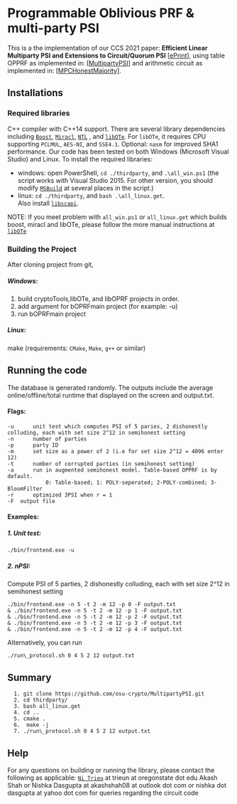 # Programmable Oblivious PRF & multi-party PSI
This is a the implementation of our CCS 2021 paper: **Efficient Linear Multiparty PSI and Extensions to Circuit/Quorum PSI** [[ePrint](https://eprint.iacr.org/2021/172)], using table OPPRF as implemented in: [[MultipartyPSI](https://github.com/osu-crypto/MultiPartyPSI)] and arithmetic circuit as implemented in: [[MPCHonestMajority](https://github.com/cryptobiu/MPC-Benchmark/tree/master/MPCHonestMajority)].

## Installations

### Required libraries
 C++ compiler with C++14 support. There are several library dependencies including [`Boost`](https://sourceforge.net/projects/boost/), [`Miracl`](https://github.com/miracl/MIRACL), [`NTL`](http://www.shoup.net/ntl/) , and [`libOTe`](https://github.com/osu-crypto/libOTe). For `libOTe`, it requires CPU supporting `PCLMUL`, `AES-NI`, and `SSE4.1`. Optional: `nasm` for improved SHA1 performance.   Our code has been tested on both Windows (Microsoft Visual Studio) and Linux. To install the required libraries: 
  * windows: open PowerShell,  `cd ./thirdparty`, and `.\all_win.ps1` (the script works with Visual Studio 2015. For other version, you should modify [`MSBuild`](https://github.com/osu-crypto/MultipartyPSI/blob/implement/thirdparty/win/getNTL.ps1#L3) at several places in the script.)
  * linux: `cd ./thirdparty`, and `bash .\all_linux.get`.   
Also install [`libscapi`](https://github.com/cryptobiu/libscapi).

NOTE: If you meet problem with `all_win.ps1` or `all_linux.get` which builds boost, miracl and libOTe, please follow the more manual instructions at [`libOTe`](https://github.com/osu-crypto/libOTe) 

### Building the Project
After cloning project from git,
##### Windows:
1. build cryptoTools,libOTe, and libOPRF projects in order.
2. add argument for bOPRFmain project (for example: -u)
3. run bOPRFmain project
 
##### Linux:
make (requirements: `CMake`, `Make`, `g++` or similar)


## Running the code
The database is generated randomly. The outputs include the average online/offline/total runtime that displayed on the screen and output.txt. 
#### Flags:
    -u		unit test which computes PSI of 5 paries, 2 dishonestly colluding, each with set size 2^12 in semihonest setting
	-n		number of parties
	-p		party ID
	-m		set size as a power of 2 (i.e for set size 2^12 = 4096 enter 12)
	-t		number of corrupted parties (in semihonest setting)
	-a		run in augmented semihonest model. Table-based OPPRF is by default.
				0: Table-based; 1: POLY-seperated; 2-POLY-combined; 3-BloomFilter
	-r		optimized 3PSI when r = 1
	-F	output file			
#### Examples: 
##### 1. Unit test:
	./bin/frontend.exe -u
	
##### 2. nPSI:
Compute PSI of 5 parties, 2 dishonestly colluding, each with set size 2^12 in semihonest setting

	./bin/frontend.exe -n 5 -t 2 -m 12 -p 0 -F output.txt
	& ./bin/frontend.exe -n 5 -t 2 -m 12 -p 1 -F output.txt
	& ./bin/frontend.exe -n 5 -t 2 -m 12 -p 2 -F output.txt
	& ./bin/frontend.exe -n 5 -t 2 -m 12 -p 3 -F output.txt
	& ./bin/frontend.exe -n 5 -t 2 -m 12 -p 4 -F output.txt

Alternatively, you can run

	./run\_protocol.sh 0 4 5 2 12 output.txt
	
## Summary

      1. git clone https://github.com/osu-crypto/MultipartyPSI.git  
      2. cd thirdparty/
      3. bash all_linux.get 
      4. cd ..
      5. cmake .
      6.  make -j
      7. ./run\_protocol.sh 0 4 5 2 12 output.txt
 	
	
## Help
For any questions on building or running the library, please contact the following as applicable:
	[`Ni Trieu`](http://people.oregonstate.edu/~trieun/) at trieun at oregonstate dot edu 
	Akash Shah or Nishka Dasgupta at akashshah08 at outlook dot com or nishka dot dasgupta at yahoo dot com for queries regarding the circuit code
